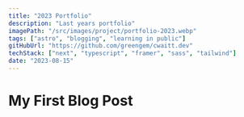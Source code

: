 ```yaml
---
title: "2023 Portfolio"
description: "Last years portfolio"
imagePath: "/src/images/project/portfolio-2023.webp"
tags: ["astro", "blogging", "learning in public"]
gitHubUrl: "https://github.com/greengem/cwaitt.dev"
techStack: ["next", "typescript", "framer", "sass", "tailwind"]
date: "2023-08-15"
---
```


# My First Blog Post
